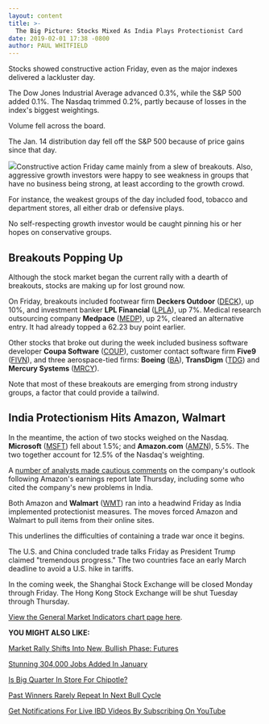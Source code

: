 ```yaml
---
layout: content
title: >-
  The Big Picture: Stocks Mixed As India Plays Protectionist Card
date: 2019-02-01 17:38 -0800
author: PAUL WHITFIELD
---
```






Stocks showed constructive action Friday, even as the major indexes delivered a lackluster day.




The Dow Jones Industrial Average advanced 0.3%, while the S&P 500 added 0.1%. The Nasdaq trimmed 0.2%, partly because of losses in the index's biggest weightings.


Volume fell across the board.


The Jan. 14 distribution day fell off the S&P 500 because of price gains since that day.


![](https://www.investors.com/wp-content/uploads/2019/02/MP020419-264x300.jpg)Constructive action Friday came mainly from a slew of breakouts. Also, aggressive growth investors were happy to see weakness in groups that have no business being strong, at least according to the growth crowd.


For instance, the weakest groups of the day included food, tobacco and department stores, all either drab or defensive plays.


No self-respecting growth investor would be caught pinning his or her hopes on conservative groups.


Breakouts Popping Up
--------------------


Although the stock market began the current rally with a dearth of breakouts, stocks are making up for lost ground now.


On Friday, breakouts included footwear firm **Deckers Outdoor** ([DECK](https://research.investors.com/quote.aspx?symbol=DECK)), up 10%, and investment banker **LPL Financial** ([LPLA](https://research.investors.com/quote.aspx?symbol=LPLA)), up 7%. Medical research outsourcing company **Medpace** ([MEDP](https://research.investors.com/quote.aspx?symbol=MEDP)), up 2%, cleared an alternative entry. It had already topped a 62.23 buy point earlier.


Other stocks that broke out during the week included business software developer **Coupa Software** ([COUP](https://research.investors.com/quote.aspx?symbol=COUP)), customer contact software firm **Five9** ([FIVN](https://research.investors.com/quote.aspx?symbol=FIVN)), and three aerospace-tied firms: **Boeing** ([BA](https://research.investors.com/quote.aspx?symbol=BA)), **TransDigm** ([TDG](https://research.investors.com/quote.aspx?symbol=TDG)) and **Mercury Systems** ([MRCY](https://research.investors.com/quote.aspx?symbol=MRCY)).


Note that most of these breakouts are emerging from strong industry groups, a factor that could provide a tailwind.


India Protectionism Hits Amazon, Walmart
----------------------------------------


In the meantime, the action of two stocks weighed on the Nasdaq. **Microsoft** ([MSFT](https://research.investors.com/quote.aspx?symbol=MSFT)) fell about 1.5%; and **Amazon.com** ([AMZN](https://research.investors.com/quote.aspx?symbol=AMZN)), 5.5%. The two together account for 12.5% of the Nasdaq's weighting.


A [number of analysts made cautious comments](https://www.investors.com/news/technology/amazon-stock-earnings/) on the company's outlook following Amazon's earnings report late Thursday, including some who cited the company's new problems in India.


Both Amazon and **Walmart** ([WMT](https://research.investors.com/quote.aspx?symbol=WMT)) ran into a headwind Friday as India implemented protectionist measures. The moves forced Amazon and Walmart to pull items from their online sites.


This underlines the difficulties of containing a trade war once it begins.


The U.S. and China concluded trade talks Friday as President Trump claimed "tremendous progress." The two countries face an early March deadline to avoid a U.S. hike in tariffs.


In the coming week, the Shanghai Stock Exchange will be closed Monday through Friday. The Hong Kong Stock Exchange will be shut Tuesday through Thursday.


[View the General Market Indicators chart page here](https://www.investors.com/wp-content/uploads/2019/02/GMI_020419.pdf).


**YOU MIGHT ALSO LIKE:**


[Market Rally Shifts Into New, Bullish Phase: Futures](https://www.investors.com/market-trend/stock-market-today/dow-jones-futures-current-stock-market-rally-top-stocks/)


[Stunning 304,000 Jobs Added In January](https://www.investors.com/news/economy/304000-jobs-added-in-january-as-government-shutdown-lifts-unemployment-dow-jones/)


[Is Big Quarter In Store For Chipotle?](https://www.investors.com/research/earnings-preview/options-trading-earnings-chipotle-stock-eli-lilly-stock/)


[Past Winners Rarely Repeat In Next Bull Cycle](https://www.investors.com/how-to-invest/investors-corner/bull-market-leaders/)


[Get Notifications For Live IBD Videos By Subscribing On YouTube](https://www.youtube.com/investorsbusinessdaily)




